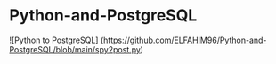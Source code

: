 # Python-and-PostgreSQL

![Python to PostgreSQL] (https://github.com/ELFAHIM96/Python-and-PostgreSQL/blob/main/spy2post.py)
